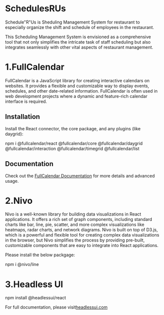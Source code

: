 # SchedulesRUs

Schedule"R"Us is Sheduling Management System for restaurant to especially organize the shift and schedule of employees in the restaurant.

This Scheduling Management System is envisioned as a comprehensive tool that not only simplifies the intricate task of staff scheduling but also integrates seamlessly with other vital aspects of restaurant management.

# 1.FullCalendar

FullCalendar is a JavaScript library for creating interactive calendars on websites. It provides a flexible and customizable way to display events, schedules, and other date-related information. FullCalendar is often used in web development projects where a dynamic and feature-rich calendar interface is required.

## Installation

Install the React connector, the core package, and any plugins (like daygrid):

npm i @fullcalendar/react @fullcalendar/core @fullcalendar/daygrid @fullcalendar/interaction @fullcalendar/timegrid @fullcalendar/list

## Documentation

Check out the [FullCalendar Documentation](https://fullcalendar.io/docs) for more details and advanced usage.


# 2.Nivo

Nivo is a well-known library for building data visualizations in React applications. It offers a rich set of graph components, including standard charts like bar, line, pie, scatter, and more complex visualizations like heatmaps, radar charts, and network diagrams. Nivo is built on top of D3.js, which is a powerful and flexible tool for creating complex data visualizations in the browser, but Nivo simplifies the process by providing pre-built, customizable components that are easy to integrate into React applications.

 Please install the below packgage:
   
  npm i @nivo/line

# 3.Headless UI

  npm install @headlessui/react

For full documentation, please visit[headlessui.com](https://headlessui.com)
